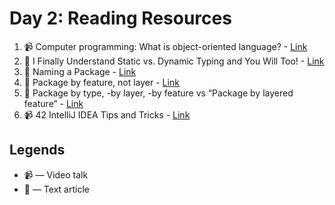 # Day 2: Reading Resources

1. :video_camera:  Computer programming: What is object-oriented language? - [Link](https://www.youtube.com/watch?v=SS-9y0H3Si8)
2. :newspaper: I Finally Understand Static vs. Dynamic Typing and You Will Too! - [Link](https://hackernoon.com/i-finally-understand-static-vs-dynamic-typing-and-you-will-too-ad0c2bd0acc7)
3. :newspaper: Naming a Package - [Link](https://docs.oracle.com/javase/tutorial/java/package/namingpkgs.html)
4. :newspaper: Package by feature, not layer - [Link](http://www.javapractices.com/topic/TopicAction.do;jsessionid=0BF4844350780B6F55476E1137FF4893?Id=205)
5. :newspaper: Package by type, -by layer, -by feature vs “Package by layered feature” - [Link](https://proandroiddev.com/package-by-type-by-layer-by-feature-vs-package-by-layered-feature-e59921a4dffa)
6. :video_camera:  42 IntelliJ IDEA Tips and Tricks - [Link](https://www.youtube.com/watch?v=eq3KiAH4IBI)

## Legends

- :video_camera: — Video talk
- :newspaper: — Text article


